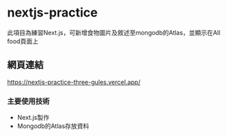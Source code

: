 # nextjs-practice

此項目為練習Next.js，可新增食物圖片及敘述至mongodb的Atlas，並顯示在All food頁面上

## 網頁連結
https://nextjs-practice-three-gules.vercel.app/

### 主要使用技術
- Next.js製作
- Mongodb的Atlas存放資料
